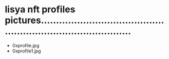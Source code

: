 # lisya nft profiles pictures...................................................................................
- 0xprofile.jpg
- 0xprofile1.jpg
